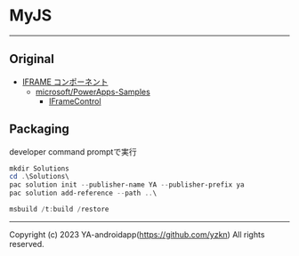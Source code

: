 # MyJS

---

## Original

- [IFRAME コンポーネント](https://learn.microsoft.com/ja-jp/power-apps/developer/component-framework/sample-controls/iframe-control)
  - [microsoft/PowerApps-Samples](https://github.com/microsoft/PowerApps-Samples)
    - [IFrameControl](https://github.com/microsoft/PowerApps-Samples/tree/master/component-framework/IFrameControl)

## Packaging

developer command promptで実行

```powershell
mkdir Solutions
cd .\Solutions\
pac solution init --publisher-name YA --publisher-prefix ya
pac solution add-reference --path ..\

msbuild /t:build /restore
```

---

Copyright (c) 2023 YA-androidapp(https://github.com/yzkn) All rights reserved.
